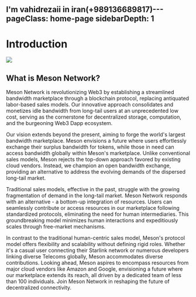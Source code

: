 I'm vahidrezaii in iran(+989136689817)---
pageClass: home-page
sidebarDepth: 1
---

# Introduction

![](./images/meson-center.png)

## What is Meson Network?

Meson Network is revolutionizing Web3 by establishing a streamlined bandwidth marketplace through a blockchain protocol, replacing antiquated labor-based sales models. Our innovative approach consolidates and monetizes idle bandwidth from long-tail users at an unprecedented low cost, serving as the cornerstone for decentralized storage, computation, and the burgeoning Web3 Dapp ecosystem.

Our vision extends beyond the present, aiming to forge the world's largest bandwidth marketplace. Meson envisions a future where users effortlessly exchange their surplus bandwidth for tokens, while those in need can access bandwidth globally within Meson's marketplace. Unlike conventional sales models, Meson rejects the top-down approach favored by existing cloud vendors. Instead, we champion an open bandwidth exchange, providing an alternative to address the evolving demands of the dispersed long-tail market.

Traditional sales models, effective in the past, struggle with the growing fragmentation of demand in the long-tail market. Meson Network responds with an alternative - a bottom-up integration of resources. Users can seamlessly contribute or access resources in our marketplace following standardized protocols, eliminating the need for human intermediaries. This groundbreaking model minimizes human interactions and expeditiously scales through free-market mechanisms.

In contrast to the traditional human-centric sales model, Meson's protocol model offers flexibility and scalability without defining rigid roles. Whether it's a casual user connecting their Starlink network or numerous developers linking diverse Telecoms globally, Meson accommodates diverse contributions. Looking ahead, Meson aspires to encompass resources from major cloud vendors like Amazon and Google, envisioning a future where our marketplace extends its reach, all driven by a dedicated team of less than 100 individuals. Join Meson Network in reshaping the future of decentralized connectivity.
